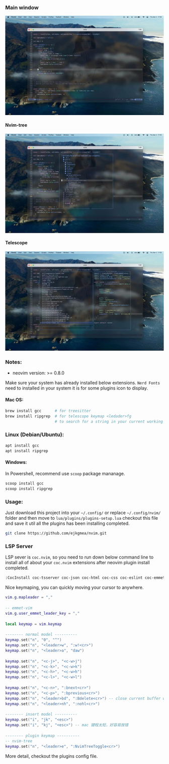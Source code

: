 ### Main window
![Main](./screenshots/001.jpeg) 

#### Nvim-tree
![nvim-tree](./screenshots/002.jpeg) 

#### Telescope
![telescope](./screenshots/003.jpeg) 

### Notes:
- neovim version: >= 0.8.0

Make sure your system has already installed below extensions. `Nerd Fonts` need to installed in your system it is for some plugins icon to display.

#### Mac OS:
``` bash
brew install gcc      # for treesitter
brew install ripgrep  # for telescope keymap <ledader>fg 
                      # to search for a string in your current working directory
```

### Linux (Debian/Ubuntu):
``` bash
apt install gcc
apt install ripgrep
```

#### Windows:
In Powershell, recommend use `scoop` package mananage.
``` bash
scoop install gcc
scoop install ripgrep
```

### Usage:
Just download this project into your `~/.config/` or replace `~/.config/nvim/` folder and then move to `lua/plugins/plugins-setup.lua` checkout this file and save it util all the plugins has been installing completed.
``` bash
git clone https://github.com/ejkgmea/nvim.git
```

### LSP Server
LSP sever is `coc.nvim`, so you need to run down below command line to install all of about your `coc.nvim` extensions after neovim plugin install completed.

``` bash
:CocInstall coc-tsserver coc-json coc-html coc-css coc-eslint coc-emmet
```

Nice keymaping, you can quickly moving your cursor to anywhere.
``` lua
vim.g.mapleader = ","

-- emmet-vim
vim.g.user_emmet_leader_key = ","

local keymap = vim.keymap

-------- normal model ----------
keymap.set("n", "0", "^")
keymap.set("n", "<leader>w", ":w!<cr>")
keymap.set("n", "<leader>a", "daw")

keymap.set("n", "<c-j>", "<c-w>j")
keymap.set("n", "<c-k>", "<c-w>k")
keymap.set("n", "<c-h>", "<c-w>h")
keymap.set("n", "<c-l>", "<c-w>l")

keymap.set("n", "<c-n>", ":bnext<cr>")
keymap.set("n", "<c-p>", ":bprevious<cr>")
keymap.set("n", "<leader>bd", ":Bdelete<cr>") -- close current buffer window
keymap.set("n", "<leader>nh", ":nohl<cr>")

-------- insert model ----------
keymap.set("i", "jk", "<esc>")
keymap.set("i", "kj", "<esc>") -- mac 键程太短，好容易按错

-------- plugin keymap ----------
-- nvim-tree
keymap.set("n", "<leader>e", ":NvimTreeToggle<cr>")

```

More detail, checkout the plugins config file.

